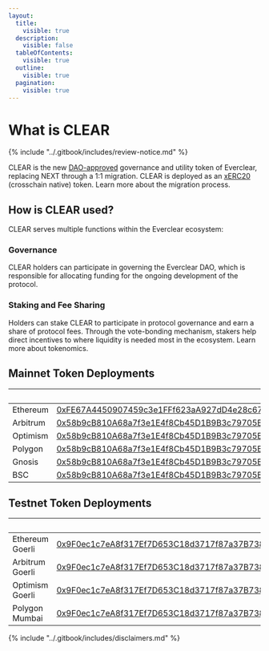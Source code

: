```yaml
---
layout:
  title:
    visible: true
  description:
    visible: false
  tableOfContents:
    visible: true
  outline:
    visible: true
  pagination:
    visible: true
---
```


# What is CLEAR

{% include "../.gitbook/includes/review-notice.md" %}

CLEAR is the new [DAO-approved](https://snapshot.box/#/s:dao.connext.eth/proposal/0x92aaead8d6231df3ea56d88bc8396b59c8aec6a9a07e8489f1be52664318279f) governance and utility token of Everclear, replacing NEXT through a 1:1 migration. CLEAR is deployed as an [xERC20](https://xerc20.com/) (crosschain native) token. Learn more about the migration process.

## How is CLEAR used?

CLEAR serves multiple functions within the Everclear ecosystem:

### Governance

CLEAR holders can participate in governing the Everclear DAO, which is responsible for allocating funding for the ongoing development of the protocol.

### Staking and Fee Sharing

Holders can stake CLEAR to participate in protocol governance and earn a share of protocol fees. Through the vote-bonding mechanism, stakers help direct incentives to where liquidity is needed most in the ecosystem. Learn more about tokenomics.

## Mainnet Token Deployments

<table data-header-hidden><thead><tr><th width="206"></th><th></th><th data-hidden>Address</th><th data-hidden>Type</th><th data-hidden>Type</th><th data-hidden>Address</th></tr></thead><tbody><tr><td>Ethereum</td><td><a href="https://etherscan.io/address/0xFE67A4450907459c3e1FFf623aA927dD4e28c67a">0xFE67A4450907459c3e1FFf623aA927dD4e28c67a</a></td><td>0xFE67A4450907459c3e1FFf623aA927dD4e28c67a</td><td>ERC20</td><td>ERC20</td><td></td></tr><tr><td>Arbitrum</td><td><a href="https://arbiscan.io/address/0x58b9cB810A68a7f3e1E4f8Cb45D1B9B3c79705E8">0x58b9cB810A68a7f3e1E4f8Cb45D1B9B3c79705E8</a></td><td><a href="https://arbiscan.io/address/0x58b9cB810A68a7f3e1E4f8Cb45D1B9B3c79705E8">0x58b9cB810A68a7f3e1E4f8Cb45D1B9B3c79705E8</a></td><td>xERC20</td><td></td><td></td></tr><tr><td>Optimism</td><td><a href="https://optimistic.etherscan.io/address/0x58b9cB810A68a7f3e1E4f8Cb45D1B9B3c79705E8">0x58b9cB810A68a7f3e1E4f8Cb45D1B9B3c79705E8</a></td><td><a href="https://optimistic.etherscan.io/address/0x58b9cB810A68a7f3e1E4f8Cb45D1B9B3c79705E8">0x58b9cB810A68a7f3e1E4f8Cb45D1B9B3c79705E8</a></td><td>xERC20</td><td></td><td></td></tr><tr><td>Polygon</td><td><a href="https://polygonscan.com/address/0x58b9cB810A68a7f3e1E4f8Cb45D1B9B3c79705E8">0x58b9cB810A68a7f3e1E4f8Cb45D1B9B3c79705E8</a></td><td><a href="https://polygonscan.com/address/0x58b9cB810A68a7f3e1E4f8Cb45D1B9B3c79705E8">0x58b9cB810A68a7f3e1E4f8Cb45D1B9B3c79705E8</a></td><td>xERC20</td><td></td><td></td></tr><tr><td>Gnosis</td><td><a href="https://gnosisscan.io/address/0x58b9cB810A68a7f3e1E4f8Cb45D1B9B3c79705E8">0x58b9cB810A68a7f3e1E4f8Cb45D1B9B3c79705E8</a></td><td><a href="https://gnosisscan.io/address/0x58b9cB810A68a7f3e1E4f8Cb45D1B9B3c79705E8">0x58b9cB810A68a7f3e1E4f8Cb45D1B9B3c79705E8</a></td><td>xERC20</td><td></td><td></td></tr><tr><td>BSC</td><td><a href="https://bscscan.com/address/0x58b9cB810A68a7f3e1E4f8Cb45D1B9B3c79705E8">0x58b9cB810A68a7f3e1E4f8Cb45D1B9B3c79705E8</a></td><td><a href="https://bscscan.com/address/0x58b9cB810A68a7f3e1E4f8Cb45D1B9B3c79705E8">0x58b9cB810A68a7f3e1E4f8Cb45D1B9B3c79705E8</a></td><td>xERC20</td><td></td><td></td></tr></tbody></table>

## Testnet Token Deployments

<table data-header-hidden><thead><tr><th width="206"></th><th></th><th data-hidden>Address</th><th data-hidden>Type</th><th data-hidden>Type</th><th data-hidden>Address</th></tr></thead><tbody><tr><td>Ethereum Goerli</td><td><a href="https://goerli.etherscan.io/address/0x9F0ec1c7eA8f317Ef7D653C18d3717f87a37B738">0x9F0ec1c7eA8f317Ef7D653C18d3717f87a37B738</a></td><td>0xFE67A4450907459c3e1FFf623aA927dD4e28c67a</td><td>ERC20</td><td>ERC20</td><td></td></tr><tr><td>Arbitrum Goerli</td><td><a href="https://goerli.arbiscan.io/address/0x9F0ec1c7eA8f317Ef7D653C18d3717f87a37B738">0x9F0ec1c7eA8f317Ef7D653C18d3717f87a37B738</a></td><td><a href="https://arbiscan.io/address/0x58b9cB810A68a7f3e1E4f8Cb45D1B9B3c79705E8">0x58b9cB810A68a7f3e1E4f8Cb45D1B9B3c79705E8</a></td><td>xERC20</td><td></td><td></td></tr><tr><td>Optimism Goerli</td><td><a href="https://goerli-optimism.etherscan.io/address/0x9F0ec1c7eA8f317Ef7D653C18d3717f87a37B738">0x9F0ec1c7eA8f317Ef7D653C18d3717f87a37B738</a></td><td><a href="https://optimistic.etherscan.io/address/0x58b9cB810A68a7f3e1E4f8Cb45D1B9B3c79705E8">0x58b9cB810A68a7f3e1E4f8Cb45D1B9B3c79705E8</a></td><td>xERC20</td><td></td><td></td></tr><tr><td>Polygon Mumbai</td><td><a href="https://mumbai.polygonscan.com/address/0x9F0ec1c7eA8f317Ef7D653C18d3717f87a37B738">0x9F0ec1c7eA8f317Ef7D653C18d3717f87a37B738</a></td><td><a href="https://polygonscan.com/address/0x58b9cB810A68a7f3e1E4f8Cb45D1B9B3c79705E8">0x58b9cB810A68a7f3e1E4f8Cb45D1B9B3c79705E8</a></td><td>xERC20</td><td></td><td></td></tr></tbody></table>

{% include "../.gitbook/includes/disclaimers.md" %}

